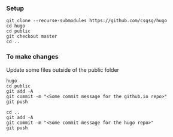 ### Setup
```
git clone --recurse-submodules https://github.com/csgsg/hugo
cd hugo
cd public
git checkout master
cd ..
```
### To make changes
Update some files outside of the public folder
```
hugo
cd public
git add -A
git commit -m "<Some commit message for the github.io repo>"
git push

cd ..
git add -A
git commit -m "<Some commit message for the hugo repo>"
git push
```  
